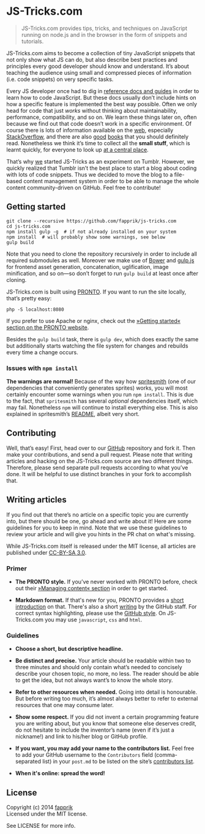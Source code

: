 # JS-Tricks.com

> JS-Tricks.com provides tips, tricks, and techniques on JavaScript running on node.js and in the browser in the form of snippets and tutorials.

JS-Tricks.com aims to become a collection of tiny JavaScript snippets that not only show what JS can do, but also describe best practices and principles every good developer should know and understand. It’s about teaching the audience using small and compressed pieces of information (i.e. code snippets) on very specific tasks. 

Every JS developer once had to dig in [reference docs and guides](https://developer.mozilla.org/en/docs/Web/JavaScript) in order to learn how to code JavaScript. But these docs usually don’t include hints on how a specific feature is implemented the best way possible. Often we only head for code that just *works* without thinking about maintainability, performance, compatibility, and so on. We learn these things later on, often because we find out that code doesn’t work in a specific environment. Of course there is lots of information available on the [web](http://google.com/), especially [StackOverflow](http://stackoverflow.com/questions/tagged/javascript), and there are also [good](http://amzn.com/0596517742) [books](http://amzn.com/0596809484) that you should definitely read. Nonetheless we think it’s time to collect all the **small stuff**, which is learnt quickly, for everyone to look up [at a central place](http://js-tricks.com/).

That’s why [we](http://fapprik.com/) started JS-Tricks as an experiment on Tumblr. However, we quickly realized that Tumblr isn’t the best place to start a blog about coding with lots of code snippets. Thus we decided to move the blog to a file-based content management system in order to be able to manage the whole content community-driven on GitHub. Feel free to contribute!

## Getting started

	git clone --recursive https://github.com/fapprik/js-tricks.com
	cd js-tricks.com
	npm install gulp -g  # if not already installed on your system
	npm install  # will probably show some warnings, see below
	gulp build

Note that you need to clone the repository recursively in order to include all required submodules as well. Moreover we make use of [Bower](http://bower.io/) and [gulp.js](http://gulpjs.com/) for frontend asset generation, concatenation, uglification, image minification, and so on—so don’t forget to run `gulp build` at least once after cloning.

JS-Tricks.com is built using [PRONTO](http://prontocms.com/). If you want to run the site locally, that’s pretty easy:

    php -S localhost:8080

If you prefer to use Apache or nginx, check out the [»Getting started« section on the PRONTO website](http://prontocms.com/docs/getting-started).

Besides the `gulp build` task, there is `gulp dev`, which does exactly the same but additionally starts watching the file system for changes and rebuilds every time a change occurs.

### Issues with `npm install`

**The warnings are normal!** Because of the way how [spritesmith](https://github.com/Ensighten/spritesmith) (one of our dependencies that conveniently generates sprites) works, you will most certainly encounter some warnings when you run `npm install`. This is due to the fact, that `spritesmith` has several *optional* dependencies itself, which may fail. Nonetheless `npm` will continue to install everything else. This is also explained in spritesmith’s [README](https://github.com/Ensighten/spritesmith/blob/master/README.md#installation), albeit very short.

## Contributing

Well, that’s easy! First, head over to our [GitHub](https://github.com/fapprik/js-tricks.com) repository and fork it. Then make your contributions, and send a pull request. Please note that writing articles and hacking on the JS-Tricks.com source are two different things. Therefore, please send separate pull requests according to what you’ve done. It will be helpful to use distinct branches in your fork to accomplish that.

## Writing articles

If you find out that there’s no article on a specific topic you are currently into, but there should be one, go ahead and write about it! Here are some guidelines for you to keep in mind. Note that we use these guidelines to review your article and will give you hints in the PR chat on what's missing.

While JS-Tricks.com itself is released under the MIT license, all articles are published under [CC-BY-SA 3.0](http://creativecommons.org/licenses/by-sa/3.0/).

### Primer

* **The PRONTO style.** If you’ve never worked with PRONTO before, check out their [»Managing content« section](http://prontocms.com/docs/managing-content) in order to get started.

* **Markdown format.** If that's new for you, PRONTO provides a [short introduction](http://prontocms.com/docs/formatting-text) on that. There's also a short [writing](https://help.github.com/articles/markdown-basics/) by the GitHub staff. For correct syntax highlighting, please use the [GitHub style](https://help.github.com/articles/github-flavored-markdown/#syntax-highlighting). On JS-Tricks.com you may use `javascript`, `css` and `html`.

### Guidelines

* **Choose a short, but descriptive headline.**

* **Be distinct and precise.** Your article should be readable within two to three minutes and should only contain what’s needed to concisely describe your chosen topic, no more, no less. The reader should be able to get the idea, but not always want’s to know the whole story.

* **Refer to other resources when needed.** Going into detail is honourable. But before writing too much, it’s almost always better to refer to external resources that one may consume later.

* **Show some respect.** If you did not invent a certain programming feature you are writing about, but you know that someone else deserves credit, do not hesitate to include the inventor’s name (even if it’s just a nickname!) and link to his/her blog or GitHub profile.

* **If you want, you may add your name to the contributors list.** Feel free to add your GitHub username to the `Contributors` field (comma-separated list) in your `post.md` to be listed on the site’s [contributors list](http://js-tricks.com/contributors).

* **When it's online: spread the word!**

## License

Copyright (c) 2014 [fapprik](http://fapprik.com/)  
Licensed under the MIT license.

See LICENSE for more info.
